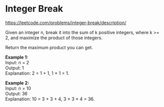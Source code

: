 # Integer Break
https://leetcode.com/problems/integer-break/description/

Given an integer n, break it into the sum of k positive integers, where k >= 2, and maximize the product of those integers.

Return the maximum product you can get.

<b>Example 1:</b>\
Input: n = 2\
Output: 1\
Explanation: 2 = 1 + 1, 1 × 1 = 1.

<b>Example 2:</b>\
Input: n = 10\
Output: 36\
Explanation: 10 = 3 + 3 + 4, 3 × 3 × 4 = 36.